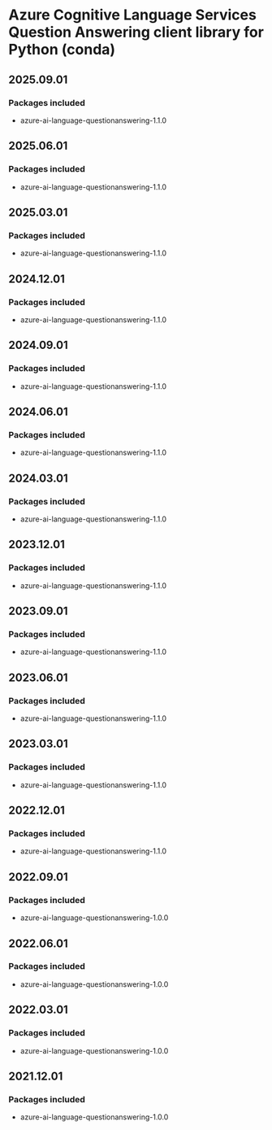 # Azure Cognitive Language Services Question Answering client library for Python (conda)

## 2025.09.01

### Packages included

- azure-ai-language-questionanswering-1.1.0

## 2025.06.01

### Packages included

- azure-ai-language-questionanswering-1.1.0

## 2025.03.01

### Packages included

- azure-ai-language-questionanswering-1.1.0

## 2024.12.01

### Packages included

- azure-ai-language-questionanswering-1.1.0

## 2024.09.01

### Packages included

- azure-ai-language-questionanswering-1.1.0

## 2024.06.01

### Packages included

- azure-ai-language-questionanswering-1.1.0

## 2024.03.01

### Packages included

- azure-ai-language-questionanswering-1.1.0

## 2023.12.01

### Packages included

- azure-ai-language-questionanswering-1.1.0

## 2023.09.01

### Packages included

- azure-ai-language-questionanswering-1.1.0

## 2023.06.01

### Packages included

- azure-ai-language-questionanswering-1.1.0

## 2023.03.01

### Packages included

- azure-ai-language-questionanswering-1.1.0

## 2022.12.01

### Packages included

- azure-ai-language-questionanswering-1.1.0

## 2022.09.01

### Packages included

- azure-ai-language-questionanswering-1.0.0

## 2022.06.01

### Packages included

- azure-ai-language-questionanswering-1.0.0

## 2022.03.01

### Packages included

- azure-ai-language-questionanswering-1.0.0

## 2021.12.01

### Packages included

- azure-ai-language-questionanswering-1.0.0
